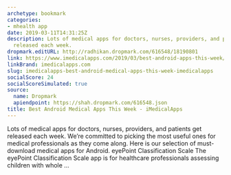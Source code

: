 ```yaml
---
archetype: bookmark
categories:
- mhealth app
date: 2019-03-11T14:31:25Z
description: Lots of medical apps for doctors, nurses, providers, and patients get
  released each week.
dropmark.editURL: http://radhikan.dropmark.com/616548/18190801
link: https://www.imedicalapps.com/2019/03/best-android-apps-this-week/
linkBrand: imedicalapps.com
slug: imedicalapps-best-android-medical-apps-this-week-imedicalapps
socialScore: 24
socialScoreSimulated: true
source:
  name: Dropmark
  apiendpoint: https://shah.dropmark.com/616548.json
title: Best Android Medical Apps This Week - iMedicalApps
---
```

Lots of medical apps for doctors, nurses, providers, and patients get released each week. We’re committed to picking the most useful ones for medical professionals as they come along. Here is our selection of must-download medical apps for Android. eyePoint Classification Scale The eyePoint Classification Scale app is for healthcare professionals assessing children with whole …